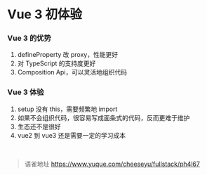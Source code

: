 # Vue 3 初体验
### Vue 3 的优势

1. defineProperty 改 proxy，性能更好
2. 对 TypeScript 的支持度更好
3. Composition Api，可以灵活地组织代码

### Vue 3 体验

1. setup 没有 this，需要频繁地 import
2. 如果不会组织代码，很容易写成面条式的代码，反而更难于维护
3. 生态还不是很好
4. vue2 到 vue3 还是需要一定的学习成本

<br>
  
> 语雀地址 https://www.yuque.com/cheeseyu/fullstack/ph4l67